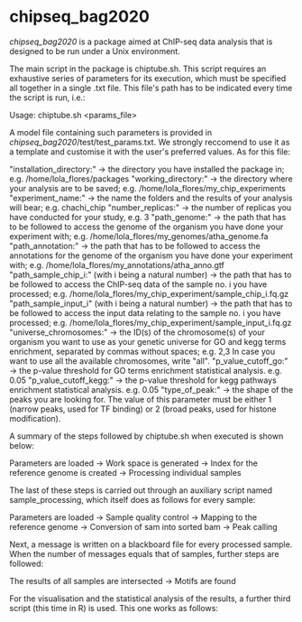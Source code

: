 # chipseq_bag2020
*chipseq_bag2020* is a package aimed at ChIP-seq data analysis that is designed to be run under a Unix environment.

The main script in the package is chiptube.sh. This script requires an exhaustive series of parameters for its execution, which must be specified all together in a single .txt file. This file's path has to be indicated every time the script is run, i.e.:

  Usage: chiptube.sh <params_file> 
  
A model file containing such parameters is provided in *chipseq_bag2020*/test/test_params.txt. We strongly reccomend to use it as a template and customise it with the user's preferred values. As for this file:

  "installation_directory:" -> the directory you have installed the package in; e.g. /home/lola_flores/packages
  "working_directory:" -> the directory where your analysis are to be saved; e.g. /home/lola_flores/my_chip_experiments
  "experiment_name:" -> the name the folders and the results of your analysis will bear; e.g. chachi_chip
  "number_replicas:" -> the number of replicas you have conducted for your study, e.g. 3
  "path_genome:" -> the path that has to be followed to access the genome of the organism you have done your experiment with; e.g. /home/lola_flores/my_genomes/atha_genome.fa
  "path_annotation:" -> the path that has to be followed to access the annotations for the genome of the organism you have done your experiment with; e.g. /home/lola_flores/my_annotations/atha_anno.gtf
  "path_sample_chip_i:" (with i being a natural number) -> the path that has to be followed to access the ChIP-seq data of the sample no. i you have processed; e.g. /home/lola_flores/my_chip_experiment/sample_chip_i.fq.gz
  "path_sample_input_i" (with i being a natural number) -> the path that has to be followed to access the input data relating to the sample no. i you have processed; e.g. /home/lola_flores/my_chip_experiment/sample_input_i.fq.gz
  "universe_chromosomes:" -> the ID(s) of the chromosome(s) of your organism you want to use as your genetic universe for GO and kegg terms enrichment, separated by commas without spaces; e.g. 2,3 In case you want to use all the available chromosomes, write "all".
  "p_value_cutoff_go:" -> the p-value threshold for GO terms enrichment statistical analysis. e.g. 0.05
  "p_value_cutoff_kegg:" -> the p-value threshold for kegg pathways enrichment statistical analysis. e.g. 0.05
  "type_of_peak:" -> the shape of the peaks you are looking for. The value of this parameter must be either 1 (narrow peaks, used for TF binding) or 2 (broad peaks, used for histone modification).
  
A summary of the steps followed by chiptube.sh when executed is shown below:

Parameters are loaded -> Work space is generated -> Index for the reference genome is created -> Processing individual samples

The last of these steps is carried out through an auxiliary script named sample_processing, which itself does as follows for every sample:

Parameters are loaded -> Sample quality control -> Mapping to the reference genome -> Conversion of sam into sorted bam -> Peak calling

Next, a message is written on a blackboard file for every processed sample. When the number of messages equals that of samples, further steps are followed:

The results of all samples are intersected -> Motifs are found

For the visualisation and the statistical analysis of the results, a further third script (this time in R) is used. This one works as follows:

